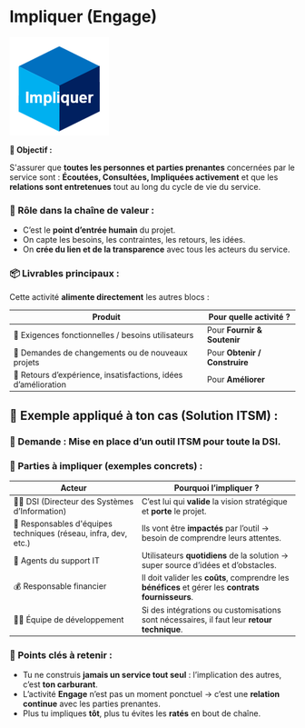# Impliquer (Engage)


![](../../../../media/Cours-Intro-ITIL4-V2-Impliquer-(Engage)-image1.png)

**🧠 Objectif :**

S'assurer que **toutes les personnes et parties prenantes** concernées par le service sont : **Écoutées, Consultées, Impliquées activement** et que les **relations sont entretenues** tout au long du cycle de vie du service.



### **🎯 Rôle dans la chaîne de valeur :**

- C’est le **point d’entrée humain** du projet.
- On capte les besoins, les contraintes, les retours, les idées.
- On **crée du lien et de la transparence** avec tous les acteurs du service.



### **📦 Livrables principaux :**

Cette activité **alimente directement** les autres blocs :

| **Produit** | **Pour quelle activité ?** |
|--|--|
| 🔸 Exigences fonctionnelles / besoins utilisateurs | Pour **Fournir & Soutenir** |
| 🔸 Demandes de changements ou de nouveaux projets | Pour **Obtenir / Construire** |
| 🔸 Retours d’expérience, insatisfactions, idées d’amélioration | Pour **Améliorer** |



## **🧩 Exemple appliqué à ton cas (Solution ITSM) :**

### **🎯 Demande :** Mise en place d’un outil ITSM pour toute la DSI.



### **👥 Parties à impliquer (exemples concrets) :**

| **Acteur** | **Pourquoi l’impliquer ?** |
|--|--|
| 🧑‍💼 DSI (Directeur des Systèmes d’Information) | C’est lui qui **valide** la vision stratégique et **porte** le projet. |
| 👥 Responsables d'équipes techniques (réseau, infra, dev, etc.) | Ils vont être **impactés** par l’outil → besoin de comprendre leurs attentes. |
| 💬 Agents du support IT | Utilisateurs **quotidiens** de la solution → super source d’idées et d’obstacles. |
| 💰 Responsable financier | Il doit valider les **coûts**, comprendre les **bénéfices** et gérer les **contrats fournisseurs**. |
| 👨‍💻 Équipe de développement | Si des intégrations ou customisations sont nécessaires, il faut leur **retour technique**. |

### **🔧 Points clés à retenir :**

- Tu ne construis **jamais un service tout seul** : l’implication des autres, c’est **ton carburant**.
- L’activité **Engage** n’est pas un moment ponctuel → c’est une **relation continue** avec les parties prenantes.
- Plus tu impliques **tôt**, plus tu évites les **ratés** en bout de chaîne.



